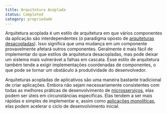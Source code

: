 ```yaml
---
title: Arquitetura Acoplada
status: Completed
category: propriedade
---
```


Arquitetura acoplada é um estilo de arquitetura em que vários componentes da aplicação são interdependentes (o paradigma oposto de [arquiteturas desacopladas](/loosely_coupled_architecture/)). Isso significa que uma mudança em um componente provavelmente afetará outros componentes. Geralmente é mais fácil de implementar do que estilos de arquitetura desacopladas, mas pode deixar um sistema mais vulnerável a falhas em cascata. Esse estilo de arquitetura também tende a exigir implementações coordenadas de componentes, o que pode se tornar um obstáculo à produtividade do desenvolvedor.

Arquiteturas acopladas de aplicativos são uma maneira bastante tradicional de criar aplicações. Embora não sejam necessariamente consistentes com todas as melhores práticas de desenvolvimento de [microsserviços](/microservices/), elas podem ser úteis em circunstâncias específicas. Elas tendem a ser mais rápidas e simples de implementar e, assim como [aplicações monolíticas](/monolithic_apps/), elas podem acelerar o ciclo de desenvolvimento inicial.

